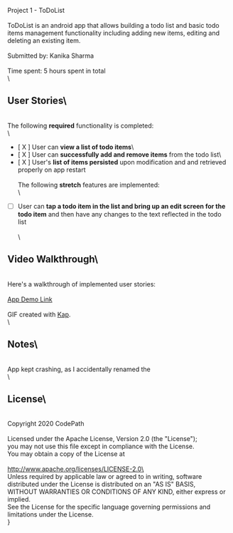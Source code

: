 Project 1 - ToDoList\
\
ToDoList is an android app that allows building a todo list and basic todo items management functionality including adding new items, editing and deleting an existing item.\
\
Submitted by: Kanika Sharma\
\
Time spent: 5 hours spent in total\
\
## User Stories\
\
The following **required** functionality is completed:\
\
* [ X ] User can **view a list of todo items**\
* [ X ] User can **successfully add and remove items** from the todo list\
* [ X ] User's **list of items persisted** upon modification and and retrieved properly on app restart\
\
The following **stretch** features are implemented:\
\
* [ ] User can **tap a todo item in the list and bring up an edit screen for the todo item** and then have any changes to the text reflected in the todo list\
\
\
## Video Walkthrough\
\
Here's a walkthrough of implemented user stories:\
\
[App Demo Link](screenshots/ToDoDemo.gif)\
\
GIF created with [Kap](http://www.getkap.co/).\
\
## Notes\
\
App kept crashing, as I accidentally renamed the \
\
## License\
\
    Copyright 2020 CodePath\
\
    Licensed under the Apache License, Version 2.0 (the "License");\
    you may not use this file except in compliance with the License.\
    You may obtain a copy of the License at\
\
        http://www.apache.org/licenses/LICENSE-2.0\
\
    Unless required by applicable law or agreed to in writing, software\
    distributed under the License is distributed on an "AS IS" BASIS,\
    WITHOUT WARRANTIES OR CONDITIONS OF ANY KIND, either express or implied.\
    See the License for the specific language governing permissions and\
    limitations under the License.\
}
